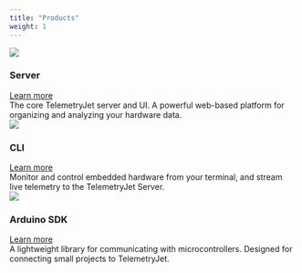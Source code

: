 ```yaml
---
title: "Products"
weight: 1
---
```


<div id="serverProduct" class="highlightSection">
    <div class="highlightSectionImage">
        <img src="/img/server-product-thumbnail@2x.png" />
    </div>
    <div class="highlightSectionText">
        <h3>Server</h3>
        <div class="flexSpacer"></div>
        <a class="bp3-button bp3-minimal" role="button" href="/">Learn more<span class="bp3-icon-standard bp3-icon-arrow-right"></span></a>
    </div>
    <div class="highlightSectionDescription">
    The core TelemetryJet server and UI. A powerful web-based platform for organizing and analyzing your hardware data.
    </div>
</div><div></div>

<div id="cliProduct" class="highlightSection">
    <div class="highlightSectionImage">
        <img src="/img/cli-product-thumbnail@2x.png" />
    </div>
    <div class="highlightSectionText">
        <h3>CLI</h3>
        <div class="flexSpacer"></div>
        <a class="bp3-button bp3-minimal" role="button" href="/products/cli">Learn more<span class="bp3-icon-standard bp3-icon-arrow-right"></span></a>
    </div>
    <div class="highlightSectionDescription">
    Monitor and control embedded hardware from your terminal, and stream live telemetry to the TelemetryJet Server.
    </div>
</div>

<div id="arduinoSdkProduct" class="highlightSection">
    <div class="highlightSectionImage">
        <img src="/img/arduino-sdk-product-thumbnail@2x.png" />
    </div>
    <div class="highlightSectionText">
        <h3>Arduino SDK</h3>
        <div class="flexSpacer"></div>
        <a class="bp3-button bp3-minimal" role="button" href="/products/arduino-sdk">Learn more<span class="bp3-icon-standard bp3-icon-arrow-right"></span></a>
    </div>
    <div class="highlightSectionDescription">
    A lightweight library for communicating with microcontrollers.
    Designed for connecting small projects to TelemetryJet.
    </div>
</div>
